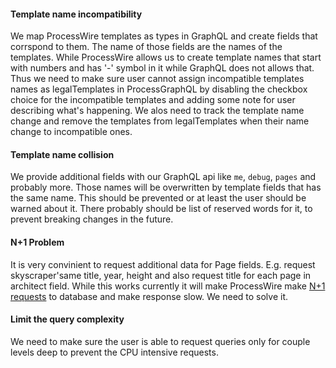 #### Template name incompatibility
We map ProcessWire templates as types in GraphQL and create fields that corrspond
to them. The name of those fields are the names of the templates. While ProcessWire
allows us to create template names that start with numbers and has '-' symbol in it
while GraphQL does not allows that. Thus we need to make sure user cannot assign
incompatible templates names as legalTemplates in ProcessGraphQL by disabling the
checkbox choice for the incompatible templates and adding some note for user describing
what's happening. We alos need to track the template name change and remove the templates
from legalTemplates when their name change to incompatible ones.

#### Template name collision
We provide additional fields with our GraphQL api like `me`, `debug`, `pages` and
probably more. Those names will be overwritten by template fields that has the same
name. This should be prevented or at least the user should be warned about it.
There probably should be list of reserved words for it, to prevent breaking changes
in the future.

#### N+1 Problem
It is very convinient to request additional data for Page fields. E.g. request skyscraper'same
title, year, height and also request title for each page in architect field. While this works
currently it will make ProcessWire make [N+1 requests][n1-problem] to database and make
response slow. We need to solve it.

#### Limit the query complexity
We need to make sure the user is able to request queries only for couple levels deep
to prevent the CPU intensive requests.



[n1-problem]: https://secure.phabricator.com/book/phabcontrib/article/n_plus_one/